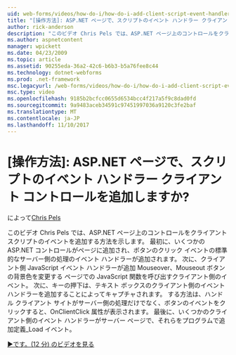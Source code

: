 ```yaml
---
uid: web-forms/videos/how-do-i/how-do-i-add-client-script-event-handlers-controls-on-an-aspnet-page
title: "[操作方法]: ASP.NET ページで、スクリプトのイベント ハンドラー クライアント コントロールを追加しますか? | Microsoft Docs"
author: rick-anderson
description: "このビデオ Chris Pels では、ASP.NET ページ上のコントロールをクライアント スクリプトのイベントを追加する方法を示します。 最初に、いくつかの ASP.NET コントロール、ページ、および e に追加しています."
ms.author: aspnetcontent
manager: wpickett
ms.date: 04/23/2009
ms.topic: article
ms.assetid: 90255eda-36a2-42c6-b6b3-b5a76fee8c44
ms.technology: dotnet-webforms
ms.prod: .net-framework
msc.legacyurl: /web-forms/videos/how-do-i/how-do-i-add-client-script-event-handlers-controls-on-an-aspnet-page
msc.type: video
ms.openlocfilehash: 9185b2bcfcc0655d6534bcc4f217a5f9c8dad0fd
ms.sourcegitcommit: 9a9483aceb34591c97451997036a9120c3fe2baf
ms.translationtype: MT
ms.contentlocale: ja-JP
ms.lasthandoff: 11/10/2017
---
```

<a name="how-do-i-add-client-script-event-handlers-controls-on-an-aspnet-page"></a>[操作方法]: ASP.NET ページで、スクリプトのイベント ハンドラー クライアント コントロールを追加しますか?
====================
によって[Chris Pels](https://twitter.com/chrispels)

このビデオ Chris Pels では、ASP.NET ページ上のコントロールをクライアント スクリプトのイベントを追加する方法を示します。 最初に、いくつかの ASP.NET コントロールがページに追加され、ボタンのクリック イベントの標準的なサーバー側の処理のイベント ハンドラーが追加されます。 次に、クライアント側 JavaScript イベント ハンドラーが追加 Mouseover、Mouseout ボタンの背景色を変更する ページでの JavaScript 関数を呼び出すクライアント側のイベント。 次に、キーの押下は、テキスト ボックスのクライアント側のイベント ハンドラーを追加することによってキャプチャされます。 する方法は、ハンドル クライアント サイトがサーバー側の処理だけでなく、ボタンのイベントをクリックすると、OnClientClick 属性が表示されます。 最後に、いくつかのクライアント側のイベント ハンドラーがサーバー ページで、それらをプログラムで追加定義\_Load イベント。

[&#9654;です。(12 分) のビデオを見る](https://channel9.msdn.com/Blogs/ASP-NET-Site-Videos/how-do-i-add-client-script-event-handlers-controls-on-an-aspnet-page)
